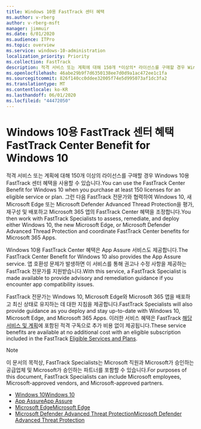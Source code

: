 ```yaml
---
title: Windows 10용 FastTrack 센터 혜택
ms.author: v-rberg
author: v-rberg-msft
manager: jimmuir
ms.date: 6/01/2020
ms.audience: ITPro
ms.topic: overview
ms.service: windows-10-administration
localization_priority: Priority
ms.collection: FastTrack
description: 적격 서비스 또는 계획에 대해 150개 *이상의* 라이선스를 구매할 경우 Windows 10용 FastTrack 센터 혜택을 사용합니다.
ms.openlocfilehash: 46abe29b9f7d6350138ee7d0d9a1ac472ee1c1fa
ms.sourcegitcommit: 826f140cc0ddee32005f74e5d995073af1dc3fa2
ms.translationtype: MT
ms.contentlocale: ko-KR
ms.lasthandoff: 06/01/2020
ms.locfileid: "44472050"
---
```

# <a name="fasttrack-center-benefit-for-windows-10"></a><span data-ttu-id="7ee05-103">Windows 10용 FastTrack 센터 혜택</span><span class="sxs-lookup"><span data-stu-id="7ee05-103">FastTrack Center Benefit for Windows 10</span></span>

<span data-ttu-id="7ee05-104">적격 서비스 또는 계획에 대해 150개 이상의 라이선스를 구매할 경우 Windows 10용 FastTrack 센터 혜택을 사용할 수 있습니다.</span><span class="sxs-lookup"><span data-stu-id="7ee05-104">You can use the FastTrack Center Benefit for Windows 10 when you purchase at least 150 licenses for an eligible service or plan.</span></span> <span data-ttu-id="7ee05-105">그런 다음 FastTrack 전문가와 협력하여 Windows 10, 새 Microsoft Edge 또는 Microsoft Defender Advanced Thread Protection을 평가, 재구성 및 배포하고 Microsoft 365 앱의 FastTrack Center 혜택을 조정합니다.</span><span class="sxs-lookup"><span data-stu-id="7ee05-105">You then work with FastTrack Specialists to assess, remediate, and deploy either Windows 10, the new Microsoft Edge, or Microsoft Defender Advanced Thread Protection and coordinate FastTrack Center benefits for Microsoft 365 Apps.</span></span> 

<span data-ttu-id="7ee05-106">Windows 10용 FastTrack Center 혜택은 App Assure 서비스도 제공합니다.</span><span class="sxs-lookup"><span data-stu-id="7ee05-106">The FastTrack Center Benefit for Windows 10 also provides the App Assure service.</span></span> <span data-ttu-id="7ee05-107">앱 호환성 문제가 발생하면 이 서비스를 통해 권고나 수정 사항을 제공하는 FastTrack 전문가를 지원받습니다.</span><span class="sxs-lookup"><span data-stu-id="7ee05-107">With this service, a FastTrack Specialist is made available to provide advisory and remediation guidance if you encounter app compatibility issues.</span></span> 

<span data-ttu-id="7ee05-108">FastTrack 전문가는 Windows 10, Microsoft Edge와 Microsoft 365 앱을 배포하고 최신 상태로 유지하는 데 대한 지침을 제공합니다.</span><span class="sxs-lookup"><span data-stu-id="7ee05-108">FastTrack Specialists will also provide guidance as you deploy and stay up-to-date with Windows 10, Microsoft Edge, and Microsoft 365 Apps.</span></span> <span data-ttu-id="7ee05-109">이러한 서비스 혜택은 FastTrack [해당 서비스 및 계획](M365-eligible-services-and-plans.md)에 포함된 적격 구독으로 추가 비용 없이 제공됩니다.</span><span class="sxs-lookup"><span data-stu-id="7ee05-109">These service benefits are available at no additional cost with an eligible subscription included in the FastTrack [Eligible Services and Plans](M365-eligible-services-and-plans.md).</span></span>
  
> [!NOTE]
> <span data-ttu-id="7ee05-110">이 문서의 목적상, FastTrack Specialists는 Microsoft 직원과 Microsoft가 승인하는 공급업체 및 Microsoft가 승인하는 파트너를 포함할 수 있습니다.</span><span class="sxs-lookup"><span data-stu-id="7ee05-110">For purposes of this document, FastTrack Specialists can include Microsoft employees, Microsoft-approved vendors, and Microsoft-approved partners.</span></span> 
    
- [<span data-ttu-id="7ee05-111">Windows 10</span><span class="sxs-lookup"><span data-stu-id="7ee05-111">Windows 10</span></span>](Win-10-windows-10.md)
- [<span data-ttu-id="7ee05-112">App Assure</span><span class="sxs-lookup"><span data-stu-id="7ee05-112">App Assure</span></span>](Win-10-app-assure.md)
- [<span data-ttu-id="7ee05-113">Microsoft Edge</span><span class="sxs-lookup"><span data-stu-id="7ee05-113">Microsoft Edge</span></span>](Win-10-microsoft-edge.md)
- [<span data-ttu-id="7ee05-114">Microsoft Defender Advanced Threat Protection</span><span class="sxs-lookup"><span data-stu-id="7ee05-114">Microsoft Defender Advanced Threat Protection</span></span>](Win-10-microsoft-defender-atp.md)

